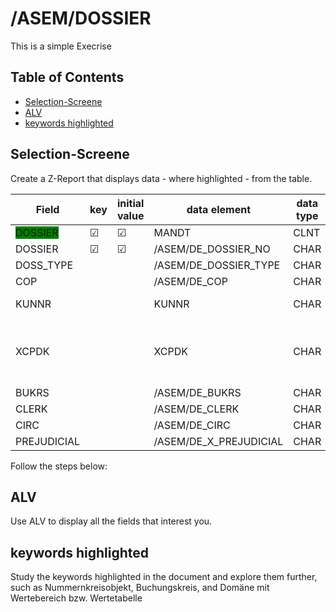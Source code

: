 # /ASEM/DOSSIER

This is a simple Execrise

## Table of Contents
- [Selection-Screene](#Selection-Screene)
- [ALV](#ALV)
- [keywords highlighted](#keywords-highlighted)
    
## Selection-Screene

Create a Z-Report that displays data - where highlighted - from the table.

| Field       | key      | initial value | data element             | data type | length | decimal | short description                             |
|-------------|----------|---------------|--------------------------|-----------|--------|---------|-----------------------------------------------|
| <span style="background-color: green">DOSSIER</span>       | &#x2611; | &#x2611;      | MANDT                    | CLNT      | 3      |         | Client                                        |
| DOSSIER     | &#x2611; | &#x2611;      | /ASEM/DE_DOSSIER_NO      | CHAR      | 10     |         |                                               |
| DOSS_TYPE   |          |               | /ASEM/DE_DOSSIER_TYPE    | CHAR      | 4      |         |                                               |
| COP         |          |               | /ASEM/DE_COP             | CHAR      | 10     |         |                                               |
| KUNNR       |          |               | KUNNR                    | CHAR      | 10     |         | Customer Number                               |
| XCPDK       |          |               | XCPDK                    | CHAR      | 1      |         | Indicator: Is the account a one-time account? |
| BUKRS       |          |               | /ASEM/DE_BUKRS           | CHAR      | 4      |         |                                               |
| CLERK       |          |               | /ASEM/DE_CLERK           | CHAR      | 10     |         |                                               |
| CIRC        |          |               | /ASEM/DE_CIRC            | CHAR      | 4      |         |                                               |
| PREJUDICIAL |          |               | /ASEM/DE_X_PREJUDICIAL   | CHAR      | 1      |         |                                               |                            |
 Follow the steps below:

## ALV

Use ALV to display all the fields that interest you.

## keywords highlighted

Study the keywords highlighted in the document and explore them further, such as Nummernkreisobjekt, Buchungskreis, and Domäne mit Wertebereich bzw. Wertetabelle
